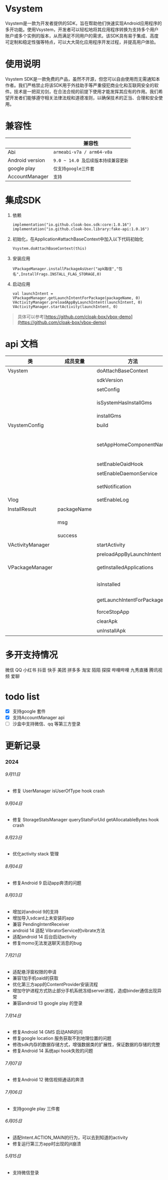 # Vsystem
Vsystem是一款为开发者提供的SDK，旨在帮助他们快速实现Android应用程序的多开功能。使用Vsystem，开发者可以轻松地将其应用程序转换为支持多个用户账户或多个实例的版本，从而满足不同用户的需求。该SDK具有易于集成、高度可定制和稳定性强等特点，可以大大简化应用程序开发过程，并提高用户体验。

# 使用说明
Vsystem SDK是一款免费的产品，虽然不开源，但您可以自由使用而无需通知本作者。我们严格禁止将该SDK用于外挂助手等严重侵犯商业化和互联网安全的软件。技术是一把双刃剑，在合法合规的前提下使用才能发挥其应有的作用。我们希望开发者们能够遵守相关法律法规和道德准则，以确保技术的正当、合理和安全使用。

# 兼容性

|      |    兼容性 |
| -------- | --------|
| Abi  | `armeabi-v7a / arm64-v8a`| 
| Android version     |   `9.0 ~ 14.0 及后续版本持续兼容更新` |  
| google play     |   `仅支持google三件套` |  
| AccountManager     |   `支持` |  

# 集成SDK
1. 依赖
    ```
    implementation("io.github.cloak-box.sdk:core:1.0.16")
    implementation("io.github.cloak-box.library:fake-api:1.0.16")
    ```
1. 初始化，在Application#attachBaseContext中加入以下代码初始化
    ```
    Vsystem.doAttachBaseContext(this)
    ```

1. 安装应用
    ```
    VPackageManager.installPackageAsUser("apk路径","包名",InstallFrags.INSTALL_FLAG_STORAGE,0)
    ```
1. 启动应用
    ```
    val launchIntent = VPackageManager.getLaunchIntentForPackage(packageName, 0)
    VActivityManager.preloadAppByLaunchIntent(launchIntent, 0)
    VActivityManager.startActivity(launchIntent, 0)
    ``` 
> 具体可以参考[https://github.com/cloak-box/vbox-demo](https://github.com/cloak-box/vbox-demo)

# api 文档

|类|成员变量|方法 | 描述                                         |
|--------|--------|--------|--------------------------------------------|
|Vsystem||doAttachBaseContext| 初始化Vsystem sdk                             |
|||sdkVersion| 获取sdk版本号                                   |
|||setConfig| 设置额外的配置                                    |
|||isSystemHasInstallGms| 系统是否安装gms服务                                |
|||installGms| 安装gms服务                                    |
|VsystemConfig||build| 生成额外配置                                     |
|||setAppHomeComponentName| 设置后，可修改Intent.ACTION_MAIN的行为，去到指定的activity |
|||setEnableOaidHook| 开启oaidhook                                 |
|||setEnableDaemonService| 开启守护进程                                     |
|||setNotification| 设置后台服务的通知栏                                 |
|Vlog||setEnableLog| log开关设置                                    |
|InstallResult|packageName|| 所安装app的包名                                  |
||msg|| 错误信息，success为`false`才会有值                   |
||success|| 安装是否成功                                     |
|VActivityManager||startActivity| 启动应用                                       |
|||preloadAppByLaunchIntent| 预加载应用                                      |
|VPackageManager||getInstalledApplications| 获取沙盒中已按照的所有app                             |
|||isInstalled| 判断app是否在沙盒中按照                              |
|||getLaunchIntentForPackage| 获取沙盒中指定app的`launch intent`                 |
|||forceStopApp| 强制停止应用                                     |
|||clearApk| 清除app数据                                    |
|||unInstallApk| 卸载app                                      |


# 多开支持情况
微信 QQ 小红书 抖音 快手 美团 拼多多 淘宝 陌陌 探探 哔哩哔哩 九秀直播  腾讯视频  爱聊

# todo list
- [x] 支持google 套件
- [x] 支持AccountManager api
- [ ] 沙盒中支持微信、qq 等第三方登录

# 更新记录
### 2024
###### 9月11日
- 修复 UserManager isUserOfType hook crash
###### 9月04日
- 修复 StorageStatsManager queryStatsForUid  getAllocatableBytes hook crash
###### 8月23日
- 优化activity stack 管理
###### 8月04日
- 修复Android 9 启动app奔溃的问题
###### 8月03日
- 增加对android 9的支持
- 增加导入sdcard上未安装的app
- 兼容 PendingIntentReceiver
- android 14 适配 VibratorService的vibrate方法
- 适配android 14 后台启动activity
- 修复momo无法发送聊天消息的bug
###### 7月21日
- 适配悬浮窗权限的申请
- 兼容1加手机oaid的获取
- 优化第三方app的ContentProvider安装流程
- 增加守护进程方式防止部分手机系统冻结server进程，造成binder通信出现异常
- 兼容android 13 google play 的登录
###### 7月14日
- 修复Android 14 GMS 启动ANR的问
- 修复google location 服务获取不到地理位置的问题
- 修改sdk内存的数据存储方式，增强数据类的扩展性，保证数据的存储的完整
- 修复Android 14 系统api hook失败的问题
###### 7月07日
- 修复Android 12 微信视频通话的奔溃
###### 7月06日
- 支持google play 三件套
###### 6月05日
- 适配Intent.ACTION_MAIN的行为，可以去到知道的activity
- 修复运行第三方app时出现的jit崩溃
###### 5月15日
- 支持微信登录



